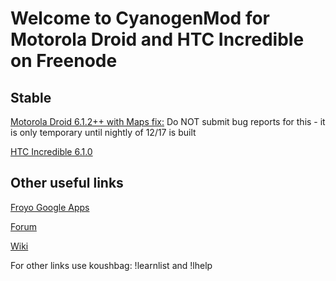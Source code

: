 Welcome to CyanogenMod for Motorola Droid and HTC Incredible on Freenode
===========

Stable
------------------
[Motorola Droid 6.1.2++ with Maps fix:](http://bit.ly/iftEwK)
Do NOT submit bug reports for this - it is only temporary until nightly of 12/17 is built

[HTC Incredible 6.1.0](http://goo.gl/cEsJh)

Other useful links
------------------

[Froyo Google Apps](http://android.d3xt3r01.tk/cyanogen/gapps/gapps-hdpi-20101114-signed.zip)

[Forum](http://bit.ly/fxs1eP)

[Wiki](http://bit.ly/hQ40Kn)

For other links use koushbag: !learnlist and !lhelp

